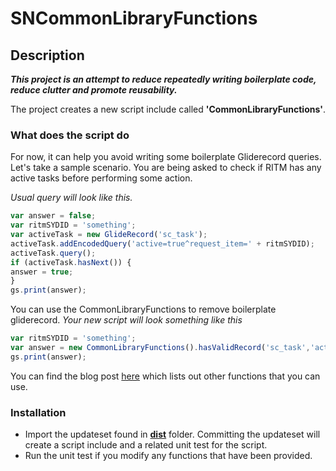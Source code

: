 # SNCommonLibraryFunctions

## Description

**_This project is an attempt to reduce repeatedly writing boilerplate code, reduce clutter and promote reusability._**

The project creates a new script include called **'CommonLibraryFunctions'**.

### What does the script do

For now, it can help you avoid writing some boilerplate Gliderecord queries. Let's take a sample scenario. You are being asked to check if RITM has any active tasks before performing some action.

_Usual query will look like this._

```javascript
var answer = false;
var ritmSYDID = 'something';
var activeTask = new GlideRecord('sc_task');
activeTask.addEncodedQuery('active=true^request_item=' + ritmSYDID);
activeTask.query();
if (activeTask.hasNext()) {
answer = true;
}
gs.print(answer);
```

You can use the CommonLibraryFunctions to remove boilerplate gliderecord. _Your new script will look something like this_

```javascript
var ritmSYDID = 'something';
var answer = new CommonLibraryFunctions().hasValidRecord('sc_task','active=true^request_item=' + ritmSYDID);
gs.print(answer);
```

You can find the blog post [here]() which lists out other functions that you can use.

### Installation

- Import the updateset found in [**dist**](/dist) folder. Committing the updateset will create a script include and a related unit test for the script.
- Run the unit test if you modify any functions that have been provided.
